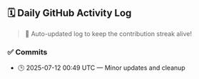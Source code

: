 ## 🗓️ Daily GitHub Activity Log

> 🤖 Auto-updated log to keep the contribution streak alive!

### ✅ Commits

- 🕒 2025-07-12 00:49 UTC — Minor updates and cleanup

